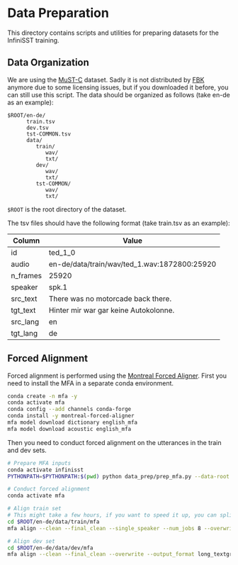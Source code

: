 # Data Preparation

This directory contains scripts and utilities for preparing datasets for the InfiniSST training.

## Data Organization

We are using the [MuST-C](https://aclanthology.org/N19-1202/) dataset. Sadly it is not distributed by [FBK](https://ict.fbk.eu/must-c/) anymore due to some licensing issues, but if you downloaded it before, you can still use this script. The data should be organized as follows (take en-de as an example):

```
$ROOT/en-de/
      train.tsv
      dev.tsv
      tst-COMMON.tsv
      data/
         train/
            wav/
            txt/
         dev/
            wav/
            txt/
         tst-COMMON/
            wav/
            txt/
```
`$ROOT` is the root directory of the dataset.

The tsv files should have the following format (take train.tsv as an example):

| Column    | Value |
|-----------|--------------|
| id        | ted_1_0 |
| audio     | en-de/data/train/wav/ted_1.wav:1872800:25920 |
| n_frames  | 25920 |
| speaker   | spk.1 |
| src_text  | There was no motorcade back there. |
| tgt_text  | Hinter mir war gar keine Autokolonne. |
| src_lang  | en |
| tgt_lang  | de |


## Forced Alignment

Forced alignment is performed using the [Montreal Forced Aligner](https://montreal-forced-aligner.readthedocs.io/en/latest/index.html). 
First you need to install the MFA in a separate conda environment.

```bash
conda create -n mfa -y
conda activate mfa
conda config --add channels conda-forge
conda install -y montreal-forced-aligner
mfa model download dictionary english_mfa
mfa model download acoustic english_mfa
```

Then you need to conduct forced alignment on the utterances in the train and dev sets.
```bash
# Prepare MFA inputs
conda activate infinisst
PYTHONPATH=$PYTHONPATH:$(pwd) python data_prep/prep_mfa.py --data-root $ROOT/en-de/

# Conduct forced alignment
conda activate mfa

# Align train set
# This might take a few hours, if you want to speed it up, you can split the dataset into smaller subsets and launch a process on each subset.
cd $ROOT/en-de/data/train/mfa
mfa align --clean --final_clean --single_speaker --num_jobs 8 --overwrite --output_format long_textgrid . english_mfa english_mfa textgrids

# Align dev set
cd $ROOT/en-de/data/dev/mfa
mfa align --clean --final_clean --overwrite --output_format long_textgrid . english_mfa english_mfa textgrids
```